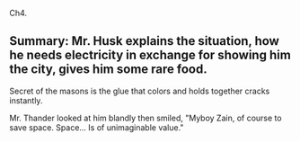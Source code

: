 Ch4. 

Summary: Mr. Husk explains the situation, how he needs electricity in exchange for showing him the city, gives him some rare food.
----------

Secret of the masons is the glue that colors and holds together cracks instantly.














Mr. Thander looked at him blandly then smiled, "Myboy Zain, of course to save space. Space... Is of unimaginable value."